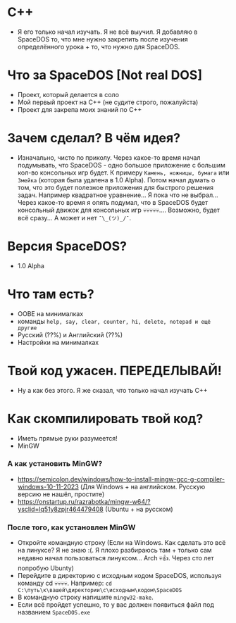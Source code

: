 # C++
- Я его только начал изучать. Я не всё выучил. Я добавляю в SpaceDOS то, что мне нужно закрепить после изучения определённого урока + то, что нужно для SpaceDOS.

# Что за SpaceDOS [Not real DOS]
- Проект, который делается в соло
- Мой первый проект на C++ (не судите строго, пожалуйста)
- Проект для закрепа моих знаний по C++

# Зачем сделал? В чём идея?
- Изначально, чисто по приколу. Через какое-то время начал подумывать, что SpaceDOS - одно большое приложение с большим кол-во консольных игр будет. К примеру `Камень, ножницы, бумага` или `Змейка` (которая была удалена в 1.0 Alpha). Потом начал думать о том, что это будет полезное приложения для быстрого решения задач. Например квадратное уравнение... Я пока что не выбрал... Через какое-то время я опять подумал, что в SpaceDOS будет консольный движок для консольных игр 💀💀💀💀💀.... Возможно, будет всё сразу... А может и нет `¯\_(ツ)_/¯`.

# Версия SpaceDOS?
- 1.0 Alpha

# Что там есть?
- OOBE на минималках
- команды `help, say, clear, counter, hi, delete, notepad и ещё другие`
- Русский (??%) и Английский (??%)
- Настройки на минималках

# Твой код ужасен. ПЕРЕДЕЛЫВАЙ!
- Ну а как без этого. Я же сказал, что только начал изучать C++

# Как cкомпилировать твой код?
- Иметь прямые руки разумеется!
- MinGW

### А как установить MinGW?
- https://semicolon.dev/windows/how-to-install-mingw-gcc-g-compiler-windows-10-11-2023 (Для Windows + на английском. Русскую версию не нашёл, простите)
- https://onstartup.ru/razrabotka/mingw-w64/?ysclid=lq51y8zpjr464479408 (Ubuntu + на русском)

### После того, как установлен MinGW
- Откройте командную строку (Если на Windows. Как сделать это всё на линуксе? Я не знаю :(. Я плохо разбираюсь там + только сам недавно начал пользоваться линуксом... Arch 💀👍. Через сто лет попробую Ubunty)
- Перейдите в директорию с исходным кодом SpaceDOS, используя команду cd 💀💀💀💀. Например: `cd C:\путь\к\вашей\директории\c\исходным\кодом\SpaceDOS`
- В командную строку напишите `mingw32-make`.
- Если всё пройдет успешно, то у вас должен появиться файл под названием `SpaceDOS.exe`
